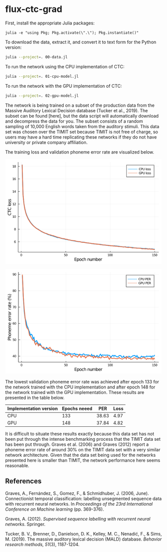 # flux-ctc-grad

First, install the appropriate Julia packages:

```
julia -e "using Pkg; Pkg.activate(\".\"); Pkg.instantiate()"
```

To download the data, extract it, and convert it to text form for the Python version:

```bash
julia --project=. 00-data.jl
```

To run the network using the CPU implementation of CTC:

```bash
julia --project=. 01-cpu-model.jl
```

To run the network with the GPU implementation of CTC:

```bash
julia --project=. 02-gpu-model.jl
```

The network is being trained on a subset of the production data from the Massive Auditory Lexical Decision database (Tucker et al., 2019). The subset can be found [here], but the data script will automatically download and decompress the data for you. The subset consists of a random sampling of 10,000 English words taken from the auditory stimuli. This data set was chosen over the TIMIT set because TIMIT is not free of charge, so users may have a hard time replicating these networks if they do not have university or private company affiliation.

The training loss and validation phoneme error rate are visualized below.

![Image showing training loss](imgs/cpu_gpu_loss.png)

![Image showing validation phoneme error rate](imgs/cpu_gpu_per.png)

The lowest validation phoneme error rate was achieved after epoch 133 for the network trained with the CPU implementation and after epoch 148 for the network trained with the GPU implementation. These results are presented in the table below.

Implementation version	| Epochs neeed	| PER	| Loss
------------------------|---------------|-------|-------
CPU						| 133			| 38.63	| 4.97
GPU						| 148			| 37.84	| 4.82

It is difficult to situate these results exactly because this data set has not been put through the intense benchmarking process that the TIMIT data set has been put through. Graves et al. (2006) and Graves (2012) report a phoneme error rate of around 30% on the TIMIT data set with a very similar network architecture. Given that the data set being used for the networks presented here is smaller than TIMIT, the network performance here seems reasonable.

## References

Graves, A., Fernández, S., Gomez, F., & Schmidhuber, J. (2006, June). Connectionist temporal classification: labelling unsegmented sequence data with recurrent neural networks. In *Proceedings of the 23rd International Conference on Machine learning* (pp. 369-376).

Graves, A. (2012). *Supervised sequence labelling with recurrent neural networks*. Springer.

Tucker, B. V., Brenner, D., Danielson, D. K., Kelley, M. C., Nenadić, F., & Sims, M. (2019). The massive auditory lexical decision (MALD) database. *Behavior research methods, 51*(3), 1187-1204.